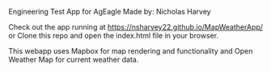 Engineering Test App for AgEagle
 Made by: Nicholas Harvey

Check out the app running at https://nsharvey22.github.io/MapWeatherApp/
or
Clone this repo and open the index.html file in your browser.

This webapp uses Mapbox for map rendering and functionality and Open Weather Map for current weather data.
